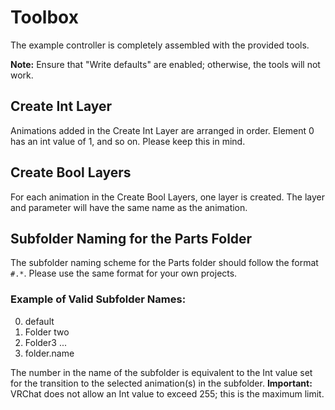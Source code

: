 # Toolbox

The example controller is completely assembled with the provided tools.

**Note:** Ensure that "Write defaults" are enabled; otherwise, the tools will not work.

## Create Int Layer

Animations added in the Create Int Layer are arranged in order. 
Element 0 has an int value of 1, and so on. Please keep this in mind.

## Create Bool Layers

For each animation in the Create Bool Layers, one layer is created. The layer and parameter will have the same name as the animation.

## Subfolder Naming for the Parts Folder

The subfolder naming scheme for the Parts folder should follow the format `#.*`. Please use the same format for your own projects.

### Example of Valid Subfolder Names:
0. default
1. Folder two
2. Folder3
...
255. folder.name

The number in the name of the subfolder is equivalent to the Int value set for the transition to the selected animation(s) in the subfolder.
**Important:** VRChat does not allow an Int value to exceed 255; this is the maximum limit.
